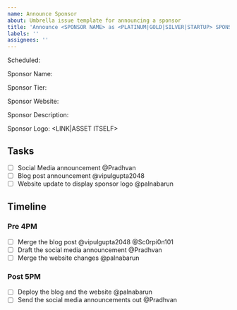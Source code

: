 ```yaml
---
name: Announce Sponsor
about: Umbrella issue template for announcing a sponsor
title: 'Announce <SPONSOR NAME> as <PLATINUM|GOLD|SILVER|STARTUP> SPONSOR'
labels: ''
assignees: ''
---
```


<!-- Please the fileds within <> removing the arrows as well-->

Scheduled: <DATE TIME>

Sponsor Name: <SPONSOR NAME>

Sponsor Tier: <SPONSOR TIER>

Sponsor Website: <SPONSOR WEBSITE>
 
Sponsor Description:
<SPONSOR DESCRIPTION>

Sponsor Logo: <LINK|ASSET ITSELF>


## Tasks
- [ ] Social Media announcement @Pradhvan 
- [ ] Blog post announcement @vipulgupta2048 
- [ ] Website update to display sponsor logo  @palnabarun 

## Timeline

### Pre 4PM
- [ ] Merge the blog post @vipulgupta2048 @Sc0rpi0n101 
- [ ] Draft the social media announcement @Pradhvan 
- [ ] Merge the website changes @palnabarun

### Post 5PM
- [ ] Deploy the blog and the website @palnabarun 
- [ ] Send the social media announcements out @Pradhvan 
